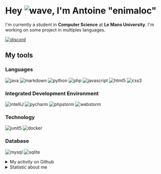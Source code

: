 # Hey ![wave], I'm Antoine "enimaloc"

I'm currently a student in **Computer Science** at **Le Mans University**. I'm working on some project in multiples
languages.

[![discord]](https://discord.com/users/136200628509605888)
## My tools

### Languages
![java] ![markdown] ![python] ![php] ![javascript] ![html5] ![css3]

### Integrated Development Environment
![intelliJ] ![pycharm] ![phpstorm]  ![webstorm]

### Technology
![junit5] ![docker]

### Database
![mysql] ![sqlite]

<details>
<summary>My activity on Github</summary>

<!--RECENT_ACTIVITY:last_update-->
> Last Updated: 12/04 14:25 (Europe/Paris)
<!--RECENT_ACTIVITY:last_update_end-->
<!--RECENT_ACTIVITY:start-->
1. ![prMerged] Merged PR [`#27`](https://github.com/projet-gl2/Hashimiste/pull/27) in [projet-gl2/Hashimiste](https://github.com/projet-gl2/Hashimiste)
2. ![prMerged] Merged PR [`#26`](https://github.com/projet-gl2/Hashimiste/pull/26) in [projet-gl2/Hashimiste](https://github.com/projet-gl2/Hashimiste)
3. ![prMerged] Merged PR [`#24`](https://github.com/projet-gl2/Hashimiste/pull/24) in [projet-gl2/Hashimiste](https://github.com/projet-gl2/Hashimiste)
4. ![prMerged] Merged PR [`#25`](https://github.com/projet-gl2/Hashimiste/pull/25) in [projet-gl2/Hashimiste](https://github.com/projet-gl2/Hashimiste)
5. ![approved] Approved [`#25`](https://github.com/projet-gl2/Hashimiste/pull/25#pullrequestreview-1988804834) in [projet-gl2/Hashimiste](https://github.com/projet-gl2/Hashimiste)
6. ![star] Starred [FeedTheMadness/Homepage](https://github.com/FeedTheMadness/Homepage)
7. ![changesRequested] Request changes on [`#24`](https://github.com/projet-gl2/Hashimiste/pull/24#pullrequestreview-1973792627) in [projet-gl2/Hashimiste](https://github.com/projet-gl2/Hashimiste)
8. ![changesRequested] Request changes on [`#24`](https://github.com/projet-gl2/Hashimiste/pull/24#pullrequestreview-1973792627) in [projet-gl2/Hashimiste](https://github.com/projet-gl2/Hashimiste)
9. ![prMerged] Merged PR [`#18`](https://github.com/projet-gl2/Hashimiste/pull/18) in [projet-gl2/Hashimiste](https://github.com/projet-gl2/Hashimiste)
10. ![approved] Approved [`#18`](https://github.com/projet-gl2/Hashimiste/pull/18#pullrequestreview-1973231350) in [projet-gl2/Hashimiste](https://github.com/projet-gl2/Hashimiste)
<!--RECENT_ACTIVITY:end-->

</details>

<details>
<summary>Statistic about me</summary>

<p align="center">
<a href="https://wakatime.com/@enimaloc">
<img src="https://github-readme-stats.vercel.app/api/wakatime?username=enimaloc&theme=dark&hide_border=true&hide_title=true&layout=compact" alt="enimaloc's wakatime stats">
</a>
</p>

<!--START_SECTION:waka-->
![Code Time](http://img.shields.io/badge/Code%20Time-3%2C617%20hrs%2028%20mins-blue)

**🐱 My GitHub Data** 

> 📦 73.3 kB Used in GitHub's Storage 
 > 
> 🚫 Not Opted to Hire
 > 
> 📜 46 Public Repositories 
 > 
> 🔑 19 Private Repositories 
 > 

 Last Updated on 12/04/2024 12:27:36 UTC
<!--END_SECTION:waka-->

</details>

<!-- Icons -->
[wave]: https://cdn.jsdelivr.net/gh/Readme-Workflows/Readme-Icons@1.1.0/icons/gifs/wave.gif

<!-- Badges -->
[issueOpened]: https://cdn.jsdelivr.net/gh/Readme-Workflows/Readme-Icons@main/icons/octicons/IssueOpened.svg
[issueClosed]: https://cdn.jsdelivr.net/gh/Readme-Workflows/Readme-Icons@main/icons/octicons/IssueClosed.svg

[prOpened]: https://cdn.jsdelivr.net/gh/Readme-Workflows/Readme-Icons@main/icons/octicons/PullRequestOpened.svg
[prClosed]: https://cdn.jsdelivr.net/gh/Readme-Workflows/Readme-Icons@main/icons/octicons/PullRequestClosed.svg
[prMerged]: https://cdn.jsdelivr.net/gh/Readme-Workflows/Readme-Icons@main/icons/octicons/PullRequestMerged.svg

[comment]: https://cdn.jsdelivr.net/gh/Readme-Workflows/Readme-Icons@main/icons/octicons/Comment.svg

[changesRequested]: https://cdn.jsdelivr.net/gh/Readme-Workflows/Readme-Icons@main/icons/octicons/RequestedChanges.svg
[approved]: https://cdn.jsdelivr.net/gh/Readme-Workflows/Readme-Icons@main/icons/octicons/ApprovedChanges.svg

[repoCreated]: https://cdn.jsdelivr.net/gh/Readme-Workflows/Readme-Icons@main/icons/octicons/Repository.svg
[newRelease]: https://cdn.jsdelivr.net/gh/Readme-Workflows/Readme-Icons@main/icons/octicons/Release.svg
[star]: https://cdn.jsdelivr.net/gh/Readme-Workflows/Readme-Icons@main/icons/octicons/StarredRepository.svg
[wiki]: https://cdn.jsdelivr.net/gh/Readme-Workflows/Readme-Icons@main/icons/octicons/Wiki.svg
[fork]: https://cdn.jsdelivr.net/gh/Readme-Workflows/Readme-Icons@main/icons/octicons/ForkedRepository.svg
[people]: https://cdn.jsdelivr.net/gh/Readme-Workflows/Readme-Icons@main/icons/octicons/People.svg

<!-- Meta Badge -->
[junit5]: https://img.shields.io/badge/JUnit5-323330?style=for-the-badge&logo=junit5

<!--- https://github.com/alexandresanlim/Badges4-README.md-Profile#-group- -->
[discord]: https://img.shields.io/badge/Discord-323330?style=for-the-badge&logo=discord

<!--- https://github.com/alexandresanlim/Badges4-README.md-Profile#-languages- -->
[java]: https://img.shields.io/badge/Java-323330?style=for-the-badge&logo=java
[python]: https://img.shields.io/badge/Python-323330?style=for-the-badge&logo=python
[php]: https://img.shields.io/badge/PHP-323330?style=for-the-badge&logo=php
[javascript]: https://img.shields.io/badge/JavaScript-323330?style=for-the-badge&logo=javascript
[html5]: https://img.shields.io/badge/HTML5-323330?style=for-the-badge&logo=html5
[css3]: https://img.shields.io/badge/CSS3-323330?style=for-the-badge&logo=css3

<!--- https://github.com/alexandresanlim/Badges4-README.md-Profile#-database- -->
[mysql]: https://img.shields.io/badge/MySQL-323330?style=for-the-badge&logo=mysql
[sqlite]: https://img.shields.io/badge/SQLite-323330?style=for-the-badge&logo=sqlite

<!--- https://github.com/alexandresanlim/Badges4-README.md-Profile#-frameworks- -->
[markdown]: https://img.shields.io/badge/Markdown-323330?style=for-the-badge&logo=markdown
[docker]: https://img.shields.io/badge/Docker-323330?style=for-the-badge&logo=docker

<!--- https://github.com/alexandresanlim/Badges4-README.md-Profile#-ide- -->
[intelliJ]: https://img.shields.io/badge/IntelliJIDEA-323330.svg?style=for-the-badge&logo=intellij-idea
[pycharm]: https://img.shields.io/badge/PyCharm-323330.svg?&style=for-the-badge&logo=PyCharm
[phpstorm]: http://img.shields.io/badge/-PHPStorm-323330?style=for-the-badge&logo=phpstorm
[webstorm]: https://img.shields.io/badge/WebStorm-323330?style=for-the-badge&logo=WebStorm